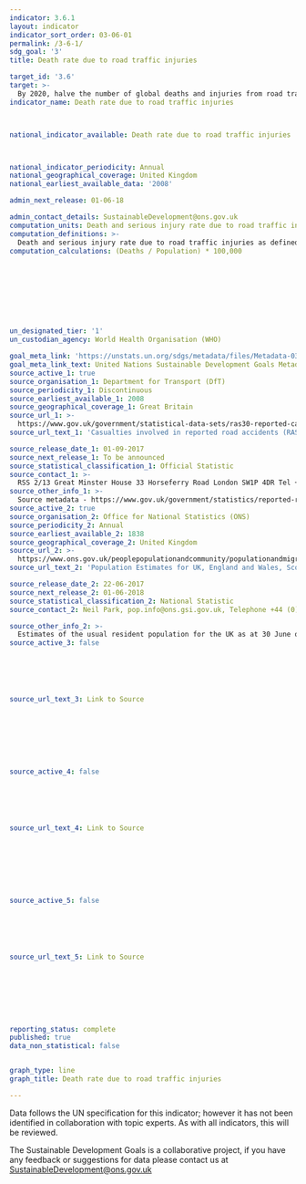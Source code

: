 ```yaml
---
indicator: 3.6.1
layout: indicator
indicator_sort_order: 03-06-01
permalink: /3-6-1/
sdg_goal: '3'
title: Death rate due to road traffic injuries

target_id: '3.6'
target: >-
  By 2020, halve the number of global deaths and injuries from road traffic accidents
indicator_name: Death rate due to road traffic injuries



national_indicator_available: Death rate due to road traffic injuries



national_indicator_periodicity: Annual
national_geographical_coverage: United Kingdom
national_earliest_available_data: '2008'

admin_next_release: 01-06-18

admin_contact_details: SustainableDevelopment@ons.gov.uk
computation_units: Death and serious injury rate due to road traffic injuries
computation_definitions: >-
  Death and serious injury rate due to road traffic injuries as defined as the number of road traffic fatal injury deaths per 100,000 population.
computation_calculations: (Deaths / Population) * 100,000









un_designated_tier: '1'
un_custodian_agency: World Health Organisation (WHO)

goal_meta_link: 'https://unstats.un.org/sdgs/metadata/files/Metadata-03-06-01.pdf'
goal_meta_link_text: United Nations Sustainable Development Goals Metadata (PDF 213 KB)
source_active_1: true
source_organisation_1: Department for Transport (DfT)
source_periodicity_1: Discontinuous
source_earliest_available_1: 2008
source_geographical_coverage_1: Great Britain
source_url_1: >-
  https://www.gov.uk/government/statistical-data-sets/ras30-reported-casualties-in-road-accidents.
source_url_text_1: 'Casualties involved in reported road accidents (RAS30)'

source_release_date_1: 01-09-2017
source_next_release_1: To be announced
source_statistical_classification_1: Official Statistic
source_contact_1: >-
  RSS 2/13 Great Minster House 33 Horseferry Road London SW1P 4DR Tel +44, (0) 20-7944 6595 E-mail roadacc.stats@dft.gsi.gov.uk
source_other_info_1: >-
  Source metadata - https://www.gov.uk/government/statistics/reported-road-casualties-great-britain-annual-report-2016 2008 values from - http://www.travelindependent.org.uk/files/rrcgb-2015.pdf
source_active_2: true
source_organisation_2: Office for National Statistics (ONS)
source_periodicity_2: Annual
source_earliest_available_2: 1838
source_geographical_coverage_2: United Kingdom
source_url_2: >-
  https://www.ons.gov.uk/peoplepopulationandcommunity/populationandmigration/populationestimates/datasets/populationestimatesforukenglandandwalesscotlandandnorthernireland
source_url_text_2: 'Population Estimates for UK, England and Wales, Scotland and Northern Ireland'

source_release_date_2: 22-06-2017
source_next_release_2: 01-06-2018
source_statistical_classification_2: National Statistic
source_contact_2: Neil Park, pop.info@ons.gsi.gov.uk, Telephone +44 (0)1329 444661

source_other_info_2: >-
  Estimates of the usual resident population for the UK as at 30 June of the reference year. Provided by administrative area, single year of age and sex
source_active_3: false






source_url_text_3: Link to Source








source_active_4: false






source_url_text_4: Link to Source








source_active_5: false






source_url_text_5: Link to Source








reporting_status: complete
published: true
data_non_statistical: false


graph_type: line
graph_title: Death rate due to road traffic injuries

---
```

Data follows the UN specification for this indicator; however it has not been identified in collaboration with topic experts. As with all indicators, this will be reviewed.
  
The Sustainable Development Goals is a collaborative project, if you have any feedback or suggestions for data please contact us at <SustainableDevelopment@ons.gov.uk>


